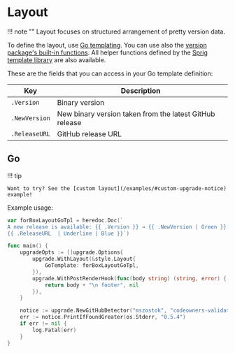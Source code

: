 # Layout

!!! note ""
    Layout focuses on structured arrangement of pretty version data.

To define the layout, use [Go templating](https://pkg.go.dev/html/template). You can use also the [version package's built-in functions](https://github.com/mszostok/version/blob/main/style/go-tpl-funcs.go). All helper functions defined by the [Sprig template library](https://masterminds.github.io/sprig/) are also available.

These are the fields that you can access in your Go template definition:

| Key            | Description                                              |
|----------------|----------------------------------------------------------|
| `.Version`     | Binary version                                           |
| `.NewVersion`  | New binary version taken from the latest GitHub release  |
| `.ReleaseURL`  | GitHub release URL                                       |

## Go

!!! tip

    Want to try? See the [custom layout](/examples/#custom-upgrade-notice) example!

Example usage:

```go
var forBoxLayoutGoTpl = heredoc.Doc(`
A new release is available: {{ .Version }} → {{ .NewVersion | Green }}
{{ .ReleaseURL  | Underline | Blue }}`)

func main() {
	upgradeOpts := []upgrade.Options{
		upgrade.WithLayout(&style.Layout{
			GoTemplate: forBoxLayoutGoTpl,
		}),
		upgrade.WithPostRenderHook(func(body string) (string, error) {
			return body + "\n footer", nil
		}),
	}

	notice := upgrade.NewGitHubDetector("mszostok", "codeowners-validator", upgradeOpts...)
	err := notice.PrintIfFoundGreater(os.Stderr, "0.5.4")
	if err != nil {
		log.Fatal(err)
	}
}
```
